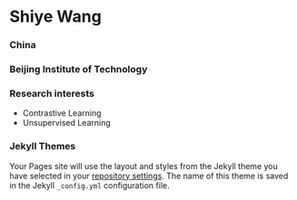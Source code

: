 
# Shiye Wang
### China
### Beijing Institute of Technology

### Research interests
- Contrastive Learning
- Unsupervised Learning

### Jekyll Themes

Your Pages site will use the layout and styles from the Jekyll theme you have selected in your [repository settings](https://github.com/Jasmineforleaf/JasmineforleafSyWang.github.io/settings/pages). The name of this theme is saved in the Jekyll `_config.yml` configuration file.

